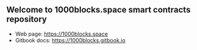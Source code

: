 ## Welcome to 1000blocks.space smart contracts repository

- Web page: https://1000blocks.space
- Gitbook docs: https://1000blocks.gitbook.io
